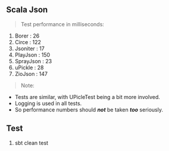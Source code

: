Scala Json
----------
>Test performance in milliseconds:

1. Borer : 26
2. Circe : 122
3. Jsoniter : 17
4. PlayJson : 150
5. SprayJson : 23
6. uPickle : 28
7. ZioJson : 147

>Note:
* Tests are similar, with UPicleTest being a bit more involved.
* Logging is used in all tests. 
* So performance numbers should ***not*** be taken ***too*** seriously.

Test
----
1. sbt clean test